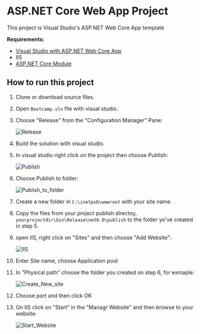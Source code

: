 # ASP.NET Core Web App Project

This project is Visual Studio's ASP.NET Web Core App  template


**Requirements:**

* [Visual Studio with ASP.NET Web Core App](https://visualstudio.microsoft.com/downloads/)
* IIS
* [ASP.NET Core Module](https://dotnet.microsoft.com/permalink/dotnetcore-current-windows-runtime-bundle-installer)


## How to run this project

1. Clone or download source files.
2. Open `Bootcamp.sln` file with visual studio.
3. Choose "Release" from the "Configuration Manager" Pane:

      ![Release](https://user-images.githubusercontent.com/31624835/157660130-b04cabbf-ae97-48f0-8dab-45382b5b7393.png)

4. Build the solution with visual studio.
5. In visual studio right click on the project then choose Publish:

      ![Publish](https://user-images.githubusercontent.com/31624835/157645667-7f92f556-97ee-43c3-b619-6b2146308155.png)
      
6. Choose Publish to folder: 

      ![Publish_to_folder](https://user-images.githubusercontent.com/31624835/157659738-e83a62f5-5c29-480e-ad48-f0cdd2d042fe.png)


7. Create a new folder in `C:\inetpub\wwwroot` with your site name.
8.  Copy the files from your project publish directoy, `yourprojectdir\bin\Release\net6.0\publish` to the folder yo've created in step 5.

9. open IIS, right click on "Sites" and then choose "Add Website":

      ![IIS](https://user-images.githubusercontent.com/31624835/157647552-3a3d51b1-3b2c-46b0-9685-b1fb8dac8136.png)
     
10. Enter Site name, choose Application pool

11. In "Physical path" choose the folder you created on step 6, for exmaple:

      ![Create_New_site](https://user-images.githubusercontent.com/31624835/157650033-0d98407e-767b-4a53-bf7d-a4ff9a85b598.png)

12. Choose port and then click OK

13. On IIS click on "Start" in the "Managr Website" and then browse to your website:

      ![Start_Website](https://user-images.githubusercontent.com/31624835/157652620-69f8a393-5cfa-4201-a6ee-6d73208d68e8.png)
